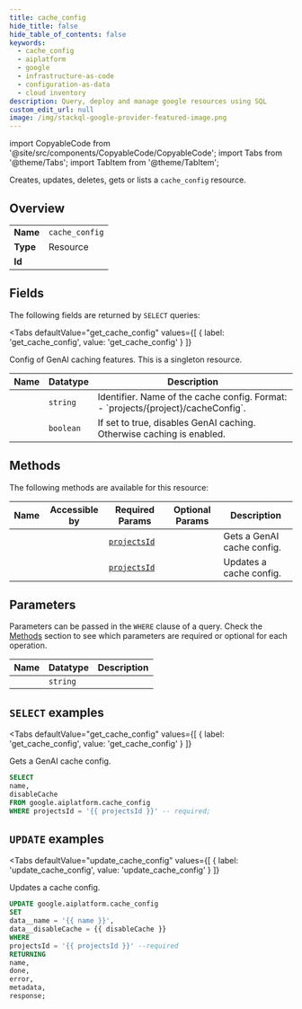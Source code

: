 ```yaml
--- 
title: cache_config
hide_title: false
hide_table_of_contents: false
keywords:
  - cache_config
  - aiplatform
  - google
  - infrastructure-as-code
  - configuration-as-data
  - cloud inventory
description: Query, deploy and manage google resources using SQL
custom_edit_url: null
image: /img/stackql-google-provider-featured-image.png
---
```


import CopyableCode from '@site/src/components/CopyableCode/CopyableCode';
import Tabs from '@theme/Tabs';
import TabItem from '@theme/TabItem';

Creates, updates, deletes, gets or lists a <code>cache_config</code> resource.

## Overview
<table><tbody>
<tr><td><b>Name</b></td><td><code>cache_config</code></td></tr>
<tr><td><b>Type</b></td><td>Resource</td></tr>
<tr><td><b>Id</b></td><td><CopyableCode code="google.aiplatform.cache_config" /></td></tr>
</tbody></table>

## Fields

The following fields are returned by `SELECT` queries:

<Tabs
    defaultValue="get_cache_config"
    values={[
        { label: 'get_cache_config', value: 'get_cache_config' }
    ]}
>
<TabItem value="get_cache_config">

Config of GenAI caching features. This is a singleton resource.

<table>
<thead>
    <tr>
    <th>Name</th>
    <th>Datatype</th>
    <th>Description</th>
    </tr>
</thead>
<tbody>
<tr>
    <td><CopyableCode code="name" /></td>
    <td><code>string</code></td>
    <td>Identifier. Name of the cache config. Format: - `projects/&#123;project&#125;/cacheConfig`.</td>
</tr>
<tr>
    <td><CopyableCode code="disableCache" /></td>
    <td><code>boolean</code></td>
    <td>If set to true, disables GenAI caching. Otherwise caching is enabled.</td>
</tr>
</tbody>
</table>
</TabItem>
</Tabs>

## Methods

The following methods are available for this resource:

<table>
<thead>
    <tr>
    <th>Name</th>
    <th>Accessible by</th>
    <th>Required Params</th>
    <th>Optional Params</th>
    <th>Description</th>
    </tr>
</thead>
<tbody>
<tr>
    <td><a href="#get_cache_config"><CopyableCode code="get_cache_config" /></a></td>
    <td><CopyableCode code="select" /></td>
    <td><a href="#parameter-projectsId"><code>projectsId</code></a></td>
    <td></td>
    <td>Gets a GenAI cache config.</td>
</tr>
<tr>
    <td><a href="#update_cache_config"><CopyableCode code="update_cache_config" /></a></td>
    <td><CopyableCode code="update" /></td>
    <td><a href="#parameter-projectsId"><code>projectsId</code></a></td>
    <td></td>
    <td>Updates a cache config.</td>
</tr>
</tbody>
</table>

## Parameters

Parameters can be passed in the `WHERE` clause of a query. Check the [Methods](#methods) section to see which parameters are required or optional for each operation.

<table>
<thead>
    <tr>
    <th>Name</th>
    <th>Datatype</th>
    <th>Description</th>
    </tr>
</thead>
<tbody>
<tr id="parameter-projectsId">
    <td><CopyableCode code="projectsId" /></td>
    <td><code>string</code></td>
    <td></td>
</tr>
</tbody>
</table>

## `SELECT` examples

<Tabs
    defaultValue="get_cache_config"
    values={[
        { label: 'get_cache_config', value: 'get_cache_config' }
    ]}
>
<TabItem value="get_cache_config">

Gets a GenAI cache config.

```sql
SELECT
name,
disableCache
FROM google.aiplatform.cache_config
WHERE projectsId = '{{ projectsId }}' -- required;
```
</TabItem>
</Tabs>


## `UPDATE` examples

<Tabs
    defaultValue="update_cache_config"
    values={[
        { label: 'update_cache_config', value: 'update_cache_config' }
    ]}
>
<TabItem value="update_cache_config">

Updates a cache config.

```sql
UPDATE google.aiplatform.cache_config
SET 
data__name = '{{ name }}',
data__disableCache = {{ disableCache }}
WHERE 
projectsId = '{{ projectsId }}' --required
RETURNING
name,
done,
error,
metadata,
response;
```
</TabItem>
</Tabs>
